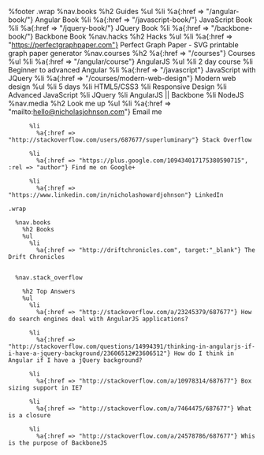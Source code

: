 %footer
    .wrap
      %nav.books
        %h2 Guides
        %ul
          %li
            %a{:href => "/angular-book/"} Angular Book
          %li
            %a{:href => "/javascript-book/"} JavaScript Book
          %li
            %a{:href => "/jquery-book/"} JQuery Book
          %li
            %a{:href => "/backbone-book/"} Backbone Book
      %nav.hacks
        %h2 Hacks
        %ul
          %li
            %a{:href => "https://perfectgraphpaper.com"} Perfect Graph Paper - SVG printable graph paper generator
      %nav.courses
        %h2
          %a{:href => "/courses"} Courses
        %ul
          %li
            %a{:href => "/angular/course"}
              AngularJS
              %ul
                %li 2 day course
                %li Beginner to advanced Angular
          %li
            %a{:href => "/javascript"} JavaScript with JQuery
          %li
            %a{:href => "/courses/modern-web-design"}
              Modern web design
              %ul
                %li 5 days
                %li HTML5/CSS3
                %li Responsive Design
                %li Advanced JavaScript
                %li JQuery
                %li AngularJS || Backbone
                %li NodeJS
      %nav.media
        %h2 Look me up
        %ul
          %li
            %a{:href => "mailto:hello@nicholasjohnson.com"} Email me
  
          %li
            %a{:href => "http://stackoverflow.com/users/687677/superluminary"} Stack Overflow
  
          %li
            %a{:href => "https://plus.google.com/109434017175380590715", :rel => "author"} Find me on Google+
  
          %li
            %a{:href => "https://www.linkedin.com/in/nicholashowardjohnson"} LinkedIn
  
    .wrap
  
      %nav.books
        %h2 Books
        %ul
          %li
            %a{:href => "http://driftchronicles.com", target:"_blank"} The Drift Chronicles
  
  
      %nav.stack_overflow
  
        %h2 Top Answers
        %ul
          %li
            %a{:href => "http://stackoverflow.com/a/23245379/687677"} How do search engines deal with AngularJS applications?
  
          %li
            %a{:href => "http://stackoverflow.com/questions/14994391/thinking-in-angularjs-if-i-have-a-jquery-background/23606512#23606512"} How do I think in Angular if I have a jQuery background?
  
          %li
            %a{:href => "http://stackoverflow.com/a/10978314/687677"} Box sizing support in IE7
  
          %li
            %a{:href => "http://stackoverflow.com/a/7464475/687677"} What is a closure
  
          %li
            %a{:href => "http://stackoverflow.com/a/24578786/687677"} Whis is the purpose of BackboneJS
  
  
  